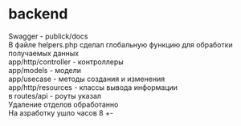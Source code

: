 # backend

Swagger - publick/docs<br>
В файле helpers.php сделал глобальную функцию для обработки получаемых данных<br>
app/http/controller - контроллеры<br>
app/models - модели<br>
app/usecase - методы создания и изменения<br>
app/http/resources - классы вывода информации<br>
в routes/api - роуты указал<br>
Удаление отделов обработанно<br>
На азработку ушло часов 8 +-<br>
